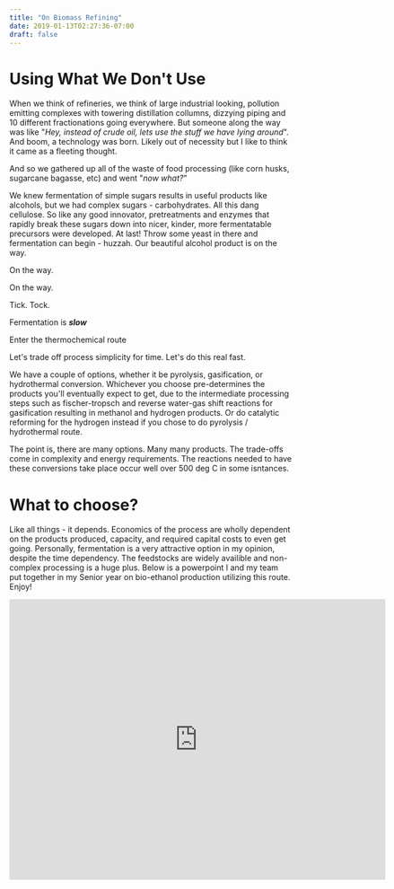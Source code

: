 ```yaml
---
title: "On Biomass Refining"
date: 2019-01-13T02:27:36-07:00
draft: false
---
```


# Using What We Don't Use

When we think of refineries, we think of large industrial looking, pollution emitting complexes with towering distillation collumns, dizzying piping and 10 different fractionations going everywhere. But someone along the way was like "*Hey, instead of crude oil, lets use the stuff we have lying around*". And boom, a technology was born. Likely out of necessity but I like to think it came as a fleeting thought. 

And so we gathered up all of the waste of food processing (like corn husks, sugarcane bagasse, etc) and went "*now what?*"

We knew fermentation of simple sugars results in useful products like alcohols, but we had complex sugars - carbohydrates. All this dang cellulose. So like any good innovator, pretreatments and enzymes that rapidly break these sugars down into nicer, kinder, more fermentatable precursors were developed. At last! Throw some yeast in there and fermentation can begin - huzzah. Our beautiful alcohol product is on the way. 

On the way.

On the way.

Tick. Tock. 

Fermentation is ***slow***

Enter the thermochemical route

Let's trade off process simplicity for time. Let's do this real fast. 

We have a couple of options, whether it be pyrolysis, gasification, or hydrothermal conversion. Whichever you choose pre-determines the products you'll eventually expect to get, due to the intermediate processing steps such as fischer-tropsch and reverse water-gas shift reactions for gasification resulting in methanol and hydrogen products. Or do catalytic reforming for the hydrogen instead if you chose to do pyrolysis / hydrothermal route. 

The point is, there are many options. Many many products. The trade-offs come in complexity and energy requirements. The reactions needed to have these conversions take place occur well over 500 deg C in some isntances. 

# What to choose?

Like all things - it depends. Economics of the process are wholly dependent on the products produced, capacity, and required capital costs to even get going. Personally, fermentation is a very attractive option in my opinion, despite the time dependency. The feedstocks are widely availible and non-complex processing is a huge plus. Below is a powerpoint I and my team put together in my Senior year on bio-ethanol production utilizing this route. Enjoy!

<iframe src="https://docs.google.com/presentation/d/e/2PACX-1vSMDbtklPSWjq1JsVgtXinc_ZHegFUXlJXZOPpvVrQ020lGdkCAcQUAu1vCoM1K5eF7LKPB03a2owAf/embed?start=false&loop=false&delayms=3000" frameborder="0" width="670" height="500" allowfullscreen="true" mozallowfullscreen="true" webkitallowfullscreen="true"></iframe>

